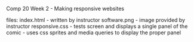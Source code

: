 Comp 20 Week 2 - Making responsive websites

files:
index.html - written by instructor
software.png - image provided by instructor
responsive.css - tests screen and displays a single panel of the comic
	- uses css sprites and media queries to display the proper panel